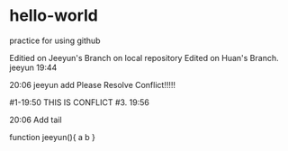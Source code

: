 # hello-world
practice for using github

Editied on Jeeyun's Branch on local repository
Edited on Huan's Branch.
jeeyun 19:44

20:06 jeeyun add
Please Resolve Conflict!!!!!




#1-19:50 THIS IS CONFLICT
#3. 19:56



20:06 Add tail

function jeeyun(){
    a
    b
}